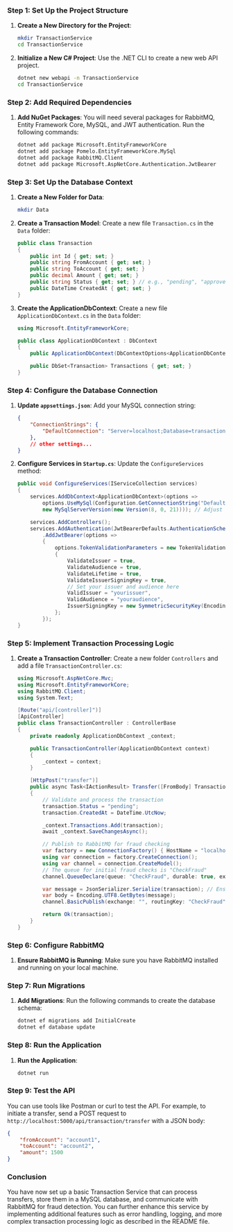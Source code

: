 ### Step 1: Set Up the Project Structure

1. **Create a New Directory for the Project**:
   ```bash
   mkdir TransactionService
   cd TransactionService
   ```

2. **Initialize a New C# Project**:
   Use the .NET CLI to create a new web API project.
   ```bash
   dotnet new webapi -n TransactionService
   cd TransactionService
   ```

### Step 2: Add Required Dependencies

1. **Add NuGet Packages**:
   You will need several packages for RabbitMQ, Entity Framework Core, MySQL, and JWT authentication. Run the following commands:
   ```bash
   dotnet add package Microsoft.EntityFrameworkCore
   dotnet add package Pomelo.EntityFrameworkCore.MySql
   dotnet add package RabbitMQ.Client
   dotnet add package Microsoft.AspNetCore.Authentication.JwtBearer
   ```

### Step 3: Set Up the Database Context

1. **Create a New Folder for Data**:
   ```bash
   mkdir Data
   ```

2. **Create a Transaction Model**:
   Create a new file `Transaction.cs` in the `Data` folder:
   ```csharp
   public class Transaction
   {
       public int Id { get; set; }
       public string FromAccount { get; set; }
       public string ToAccount { get; set; }
       public decimal Amount { get; set; }
       public string Status { get; set; } // e.g., "pending", "approved", "declined"
       public DateTime CreatedAt { get; set; }
   }
   ```

3. **Create the ApplicationDbContext**:
   Create a new file `ApplicationDbContext.cs` in the `Data` folder:
   ```csharp
   using Microsoft.EntityFrameworkCore;

   public class ApplicationDbContext : DbContext
   {
       public ApplicationDbContext(DbContextOptions<ApplicationDbContext> options) : base(options) { }

       public DbSet<Transaction> Transactions { get; set; }
   }
   ```

### Step 4: Configure the Database Connection

1. **Update `appsettings.json`**:
   Add your MySQL connection string:
   ```json
   {
       "ConnectionStrings": {
           "DefaultConnection": "Server=localhost;Database=transaction_db;User=root;Password=yourpassword;"
       },
       // other settings...
   }
   ```

2. **Configure Services in `Startup.cs`**:
   Update the `ConfigureServices` method:
   ```csharp
   public void ConfigureServices(IServiceCollection services)
   {
       services.AddDbContext<ApplicationDbContext>(options =>
           options.UseMySql(Configuration.GetConnectionString("DefaultConnection"), 
           new MySqlServerVersion(new Version(8, 0, 21)))); // Adjust version as necessary

       services.AddControllers();
       services.AddAuthentication(JwtBearerDefaults.AuthenticationScheme)
           .AddJwtBearer(options =>
           {
               options.TokenValidationParameters = new TokenValidationParameters
               {
                   ValidateIssuer = true,
                   ValidateAudience = true,
                   ValidateLifetime = true,
                   ValidateIssuerSigningKey = true,
                   // Set your issuer and audience here
                   ValidIssuer = "yourissuer",
                   ValidAudience = "youraudience",
                   IssuerSigningKey = new SymmetricSecurityKey(Encoding.UTF8.GetBytes("your_secret_key"))
               };
           });
   }
   ```

### Step 5: Implement Transaction Processing Logic

1. **Create a Transaction Controller**:
   Create a new folder `Controllers` and add a file `TransactionController.cs`:
   ```csharp
   using Microsoft.AspNetCore.Mvc;
   using Microsoft.EntityFrameworkCore;
   using RabbitMQ.Client;
   using System.Text;

   [Route("api/[controller]")]
   [ApiController]
   public class TransactionController : ControllerBase
   {
       private readonly ApplicationDbContext _context;

       public TransactionController(ApplicationDbContext context)
       {
           _context = context;
       }

       [HttpPost("transfer")]
       public async Task<IActionResult> Transfer([FromBody] Transaction transaction)
       {
           // Validate and process the transaction
           transaction.Status = "pending";
           transaction.CreatedAt = DateTime.UtcNow;

           _context.Transactions.Add(transaction);
           await _context.SaveChangesAsync();

           // Publish to RabbitMQ for fraud checking
           var factory = new ConnectionFactory() { HostName = "localhost" }; // Example: direct connection
           using var connection = factory.CreateConnection();
           using var channel = connection.CreateModel();
           // The queue for initial fraud checks is "CheckFraud"
           channel.QueueDeclare(queue: "CheckFraud", durable: true, exclusive: false, autoDelete: false, arguments: null);

           var message = JsonSerializer.Serialize(transaction); // Ensure your Transaction model is serializable for this
           var body = Encoding.UTF8.GetBytes(message);
           channel.BasicPublish(exchange: "", routingKey: "CheckFraud", basicProperties: null, body: body);

           return Ok(transaction);
       }
   }
   ```

### Step 6: Configure RabbitMQ

1. **Ensure RabbitMQ is Running**:
   Make sure you have RabbitMQ installed and running on your local machine.

### Step 7: Run Migrations

1. **Add Migrations**:
   Run the following commands to create the database schema:
   ```bash
   dotnet ef migrations add InitialCreate
   dotnet ef database update
   ```

### Step 8: Run the Application

1. **Run the Application**:
   ```bash
   dotnet run
   ```

### Step 9: Test the API

You can use tools like Postman or curl to test the API. For example, to initiate a transfer, send a POST request to `http://localhost:5000/api/transaction/transfer` with a JSON body:
```json
{
    "fromAccount": "account1",
    "toAccount": "account2",
    "amount": 1500
}
```

### Conclusion

You have now set up a basic Transaction Service that can process transfers, store them in a MySQL database, and communicate with RabbitMQ for fraud detection. You can further enhance this service by implementing additional features such as error handling, logging, and more complex transaction processing logic as described in the README file.